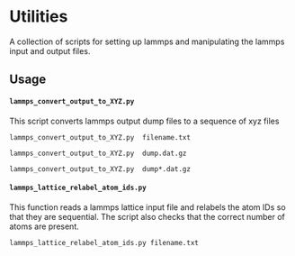 # Utilities

A collection of scripts for setting up lammps and manipulating the lammps input and output files.

## Usage

#### `lammps_convert_output_to_XYZ.py`  

This script converts lammps output dump files to a sequence of xyz files

`lammps_convert_output_to_XYZ.py  filename.txt`

`lammps_convert_output_to_XYZ.py  dump.dat.gz`

`lammps_convert_output_to_XYZ.py  dump*.dat.gz`


#### `lammps_lattice_relabel_atom_ids.py`

This function reads a lammps lattice input file and relabels the atom IDs so that they are sequential.  The script also checks that the correct number of atoms are present.

`lammps_lattice_relabel_atom_ids.py filename.txt`


